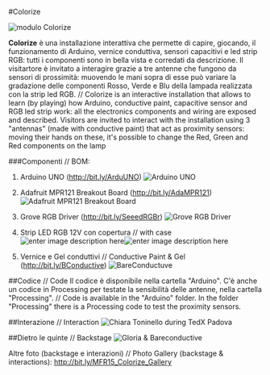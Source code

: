 

#Colorize

![modulo Colorize](https://lh3.googleusercontent.com/atBkFEjQVbz8Ak-jqdcI3dAL1F9uw_isd-OELOUMlC4DIxA2Ap5WRZNieBF_5eOevftxOLURXlnh8-0=w1576-h717)


**Colorize** è una installazione interattiva che permette di capire, giocando, il funzionamento di Arduino, vernice conduttiva, sensori capacitivi e led strip RGB: tutti i componenti sono in bella vista e corredati da descrizione. 
Il visitartore è invitato a interagire grazie a tre antenne che fungono da sensori di prossimità: muovendo le mani sopra di esse può variare la gradazione delle componenti Rosso, Verde e Blu della lampada realizzata con la strip led RGB.
//
Colorize is an interactive installation that allows to learn (by playing) how Arduino, conductive paint, capacitive sensor and RGB led strip work: all the electronics components and wiring are exposed and described.
Visitors are invited to interact with the installation using 3 "antennas" (made with conductive paint) that act as proximity sensors: moving their hands on these, it's possible to change the Red, Green and Red components on the lamp


###Componenti // BOM:
 1. Arduino UNO (http://bit.ly/ArduUNO)
![Arduino UNO](https://lh3.googleusercontent.com/yj9KIX2uJjCs-wmbinAvkJ1RzFet3Ldc6EY_0wGF5uLqYxvEo5PKU46tMDZUmYOdgFaboavtRn9-k4Q=w1896-h897)

 2. Adafruit MPR121 Breakout Board (http://bit.ly/AdaMPR121)
![Adafruit MPR121 Breakout Board](https://lh3.googleusercontent.com/gfqbfW8K0ftoRBxP3pQj42KG9u5fEN8VaOLMUKhAt6YYvLDknx9lgFSCIxKILjhpe2ZAeYq21qopIhY=w1896-h897)

 3. Grove RGB Driver (http://bit.ly/SeeedRGBr)
![Grove RGB Driver](https://lh6.googleusercontent.com/VbLpnWr_pXUvtszX-Xzg5pbG0JVYEB2l71NGiOlbdDWp9OYetm4ro5UcmTXo2uLXSMCTyL3kdKYeruQ=w1896-h897)

 4. Strip LED RGB 12V con copertura // with case
![enter image description here](https://lh6.googleusercontent.com/FSkL83hyI5Ip1q7WeUDqCsVNCELtu4qOKqHB3XCanDnUFI27nTDhDx6BmaH_vo0ZO1YTt8vlfbkXqw8=w1896-h897)![enter image description here](https://lh3.googleusercontent.com/zqLR3KZAjMkiUGUycsMmZls3gpz7K6QMWKO2KtPtLNeb5xhNHauTXgvL-FchWHsamrjQOvpAVOIW4j0=w1896-h897)

 5. Vernice e Gel conduttivi // Conductive Paint & Gel (http://bit.ly/BConductive)
 ![BareConductuve](https://lh3.googleusercontent.com/His0FDwJngZ4kNLDhDwy_6JrFfO-7p0INOyEDZtaA0PPoTigRheAHtM5Hjx-E0jtHYj726Aa6TC1hG0=w1896-h897)


##Codice // Code
Il codice è disponibile nella cartella "Arduino". 
C'è anche un codice in Processing per testate la sensibilità delle antenne, nella cartella "Processing".
//
 Code is available in the "Arduino" folder.
In the folder "Processing" there is a Processing code to test the proximity sensors.

##Interazione // Interaction
![Chiara Toninello during TedX Padova](https://lh3.googleusercontent.com/RWY6tj2OWey3vN12QpDhWusSfxsseLUXcpf7FrzAAuvHiBS22MrtKyYbGG5pe1S8GDT9NWodbdauXVk=w1896-h851-rw)



##Dietro le quinte // Backstage
![Gloria & Bareconductive](https://lh5.googleusercontent.com/o-JW7oPDJjIZttuz8V4Kd5P71Wv0SbMn2GVI-7Vcjh-gQlFDEmaCitVIvQmuxoiJPfOE_FNUISkiutY=w1896-h851)



Altre foto (backstage e interazioni) // Photo Gallery (backstage & interactions): 
http://bit.ly/MFR15_Colorize_Gallery

